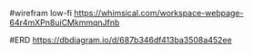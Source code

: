#wirefram low-fi
https://whimsical.com/workspace-webpage-64r4mXPn8uiCMkmmqnJfnb

#ERD
https://dbdiagram.io/d/687b346df413ba3508a452ee